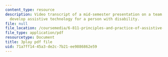 ```yaml
---
content_type: resource
description: Video transcript of a mid-semester presentation on a team project to
  develop assistive technology for a person with disability.
file: null
file_location: /coursemedia/6-811-principles-and-practice-of-assistive-technology-fall-2014/71a7ff1445a3de2c7b21ee9886862e59_EWjWv1YBB7A.pdf
file_type: application/pdf
resourcetype: Document
title: 3play pdf file
uid: 71a7ff14-45a3-de2c-7b21-ee9886862e59
---
```

